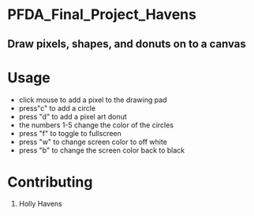 # PFDA_Final_Project_Havens
## Draw pixels, shapes, and donuts on to a canvas

# Usage
- click mouse to add a pixel to the drawing pad
- press"c" to add a circle
- press "d" to add a pixel art donut
- the numbers 1-5 change the color of the circles
- press "f" to toggle to fullscreen
- press "w" to change screen color to off white
- press "b" to change the screen color back to black

# Contributing
1. Holly Havens



